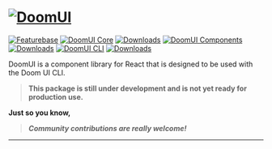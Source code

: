 # [![DoomUI](https://doom-ui.vercel.app/doom-ui.svg)](https://doom-ui.vercel.app)

[![Featurebase](https://img.shields.io/badge/Featurebase-Roadmap-green.svg)](https://doomui.featurebase.app/roadmap)
[![DoomUI Core](https://img.shields.io/npm/v/@doom-ui/core)](https://www.npmjs.com/package/@doom-ui/core)
[![Downloads](https://img.shields.io/npm/dt/@doom-ui/core)](https://www.npmjs.com/package/@doom-ui/core)
[![DoomUI Components](https://img.shields.io/npm/v/@doom-ui/components)](https://www.npmjs.com/package/@doom-ui/components)
[![Downloads](https://img.shields.io/npm/dt/@doom-ui/components)](https://www.npmjs.com/package/@doom-ui/components)
[![DoomUI CLI](https://img.shields.io/npm/v/@doom-ui/cli)](https://www.npmjs.com/package/@doom-ui/cli)
[![Downloads](https://img.shields.io/npm/dt/@doom-ui/cli)](https://www.npmjs.com/package/@doom-ui/cli)

DoomUI is a component library for React that is designed to be used with the Doom UI CLI.

> **This package is still under development and is not yet ready for production use.**

**Just so you know,**

> ***Community contributions are really welcome!***
---
